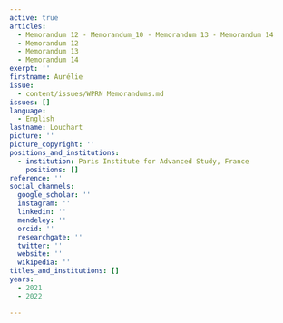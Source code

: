 ```yaml
---
active: true
articles:
  - Memorandum 12 - Memorandum_10 - Memorandum 13 - Memorandum 14
  - Memorandum 12
  - Memorandum 13
  - Memorandum 14
exerpt: ''
firstname: Aurélie
issue:
  - content/issues/WPRN Memorandums.md
issues: []
language:
  - English
lastname: Louchart
picture: ''
picture_copyright: ''
positions_and_institutions:
  - institution: Paris Institute for Advanced Study, France
    positions: []
reference: ''
social_channels:
  google_scholar: ''
  instagram: ''
  linkedin: ''
  mendeley: ''
  orcid: ''
  researchgate: ''
  twitter: ''
  website: ''
  wikipedia: ''
titles_and_institutions: []
years:
  - 2021
  - 2022

---
```

